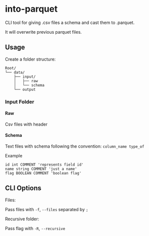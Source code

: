 # into-parquet

CLI tool for giving .csv files a schema and cast them to .parquet.

It will overwrite previous parquet files.

## Usage

Create a folder structure:

```
Root/
└── data/
    ├── input/
    │   ├── raw
    │   └── schema
    └── output
```

### Input Folder

#### Raw

Csv files with header

#### Schema

Text files with schema following the convention: `column_name type_of`

Example

```text
id int COMMENT 'represents field id'
name string COMMENT 'just a name'
flag BOOLEAN COMMENT 'boolean flag'
```

## CLI Options

Files:

Pass files with `-f`, `--files` separated by `;`

Recursive folder:

Pass flag with `-R`, `--recursive`
